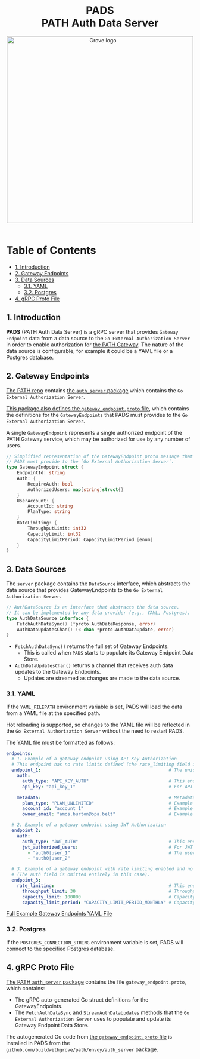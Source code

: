 <div align="center">
<h1>PADS<br/>PATH Auth Data Server</h1>
<img src="https://storage.googleapis.com/grove-brand-assets/Presskit/Logo%20Joined-2.png" alt="Grove logo" width="500"/>

</div>
<br/>

# Table of Contents <!-- omit in toc -->

- [1. Introduction](#1-introduction)
- [2. Gateway Endpoints](#2-gateway-endpoints)
- [3. Data Sources](#3-data-sources)
  - [3.1. YAML](#31-yaml)
  - [3.2. Postgres](#32-postgres)
- [4. gRPC Proto File](#4-grpc-proto-file)

## 1. Introduction

<!-- TODO_DOCUMENT(@commoddity): Make sure these docs are accessible in https://path.grove.city/ -->

**PADS** (PATH Auth Data Server) is a gRPC server that provides `Gateway Endpoint` data from a data source to the `Go External Authorization Server` in order to enable authorization for [the PATH Gateway](https://github.com/buildwithgrove/path). The nature of the data source is configurable, for example it could be a YAML file or a Postgres database.

## 2. Gateway Endpoints

<!-- TODO_IMPROVE(@commoddity): update link to point to main branch once `envoy-grpc-auth-service` branch is merged -->

[The PATH repo](https://github.com/buildwithgrove/path) contains [the `auth_server` package](https://github.com/buildwithgrove/path/tree/envoy-grpc-auth-service/envoy/auth_server) which contains the `Go External Authorization Server`.

<!-- TODO_IMPROVE(@commoddity): update link to point to main branch once `envoy-grpc-auth-service` branch is merged -->

[This package also defines the `gateway_endpoint.proto` file](https://github.com/buildwithgrove/path/blob/envoy-grpc-auth-service/envoy/auth_server/proto/gateway_endpoint.proto), which contains the definitions for the `GatewayEndpoints` that PADS must provides to the `Go External Authorization Server`.

A single `GatewayEndpoint` represents a single authorized endpoint of the PATH Gateway service, which may be authorized for use by any number of users.

```go
// Simplified representation of the GatewayEndpoint proto message that
// PADS must provide to the `Go External Authorization Server`.
type GatewayEndpoint struct {
    EndpointId: string
    Auth: {
        RequireAuth: bool
        AuthorizedUsers: map[string]struct{}
    }
    UserAccount: {
        AccountId: string
        PlanType: string
    }
    RateLimiting: {
        ThroughputLimit: int32
        CapacityLimit: int32
        CapacityLimitPeriod: CapacityLimitPeriod [enum]
    }
}
```

## 3. Data Sources

The `server` package contains the `DataSource` interface, which abstracts the data source that provides GatewayEndpoints to the `Go External Authorization Server`.

```go
// AuthDataSource is an interface that abstracts the data source.
// It can be implemented by any data provider (e.g., YAML, Postgres).
type AuthDataSource interface {
	FetchAuthDataSync() (*proto.AuthDataResponse, error)
	AuthDataUpdatesChan() (<-chan *proto.AuthDataUpdate, error)
}

```

- `FetchAuthDataSync()` returns the full set of Gateway Endpoints.
  - This is called when `PADS` starts to populate its Gateway Endpoint Data Store.
- `AuthDataUpdatesChan()` returns a channel that receives auth data updates to the Gateway Endpoints.
  - Updates are streamed as changes are made to the data source.

### 3.1. YAML

If the `YAML_FILEPATH` environment variable is set, PADS will load the data from a YAML file at the specified path.

Hot reloading is supported, so changes to the YAML file will be reflected in the `Go External Authorization Server` without the need to restart PADS.

The YAML file must be formatted as follows:

```yaml
endpoints:
  # 1. Example of a gateway endpoint using API Key Authorization
  # This endpoint has no rate limits defined (the rate_limiting field is omitted entirely in this case).
  endpoint_1:                                                # The unique identifier for a gateway endpoint.
    auth:
      auth_type: "API_KEY_AUTH"                              # This endpoint uses API Key Authorization.
      api_key: "api_key_1"                                   # For API Key Authorization, the API key string is required.

    metadata:                                                # Metadata fields may be any key-value pairs and are optional.
      plan_type: "PLAN_UNLIMITED"                            # Example of a key-value pair (in this case, a pricing plan).
      account_id: "account_1"                                # Example of a key-value pair (in this case, an account ID).
      owner_email: "amos.burton@opa.belt"                    # Example of a key-value pair (in this case, an owner email).

  # 2. Example of a gateway endpoint using JWT Authorization
  endpoint_2:
    auth:
      auth_type: "JWT_AUTH"                                  # This endpoint uses JWT Authorization.
      jwt_authorized_users:                                  # For JWT Authorization, the jwt_authorized_users array is required.
        - "auth0|user_1"                                     # The user ID of an authorized user (in this case, a user ID provided by Auth0).
        - "auth0|user_2"

  # 3. Example of a gateway endpoint with rate limiting enabled and no authorization required 
  # (The auth field is omitted entirely in this case).
  endpoint_3:
    rate_limiting:                                           # This endpoint has a rate limit defined
      throughput_limit: 30                                   # Throughput limit defines the endpoint's per-second (TPS) rate limit.
      capacity_limit: 100000                                 # Capacity limit defines the endpoint's rate limit over longer periods.
      capacity_limit_period: "CAPACITY_LIMIT_PERIOD_MONTHLY" # Capacity limit period defines the period over which the capacity limit is enforced.
```
[Full Example Gateway Endpoints YAML File](./yaml/testdata/gateway-endpoints.example.yaml)

### 3.2. Postgres

If the `POSTGRES_CONNECTION_STRING` environment variable is set, PADS will connect to the specified Postgres database.

<!-- TODO(@commoddity) - add further details on Postgres implementation -->

## 4. gRPC Proto File

<!-- TODO_IMPROVE(@commoddity): update link to point to main branch once `envoy-grpc-auth-service` branch is merged -->

[The PATH `auth_server` package](https://github.com/buildwithgrove/path/tree/envoy-grpc-auth-service/envoy/auth_server) contains the file `gateway_endpoint.proto`, which contains:

- The gRPC auto-generated Go struct definitions for the GatewayEndpoints.
- The `FetchAuthDataSync` and `StreamAuthDataUpdates` methods that the `Go External Authorization Server` uses to populate and update its Gateway Endpoint Data Store.

<!-- TODO_IMPROVE(@commoddity): update link to point to main branch once `envoy-grpc-auth-service` branch is merged -->

The autogenerated Go code from [the `gateway_endpoint.proto` file](https://github.com/buildwithgrove/path/blob/envoy-grpc-auth-service/envoy/auth_server/proto/gateway_endpoint.proto) is installed in PADS from the `github.com/buildwithgrove/path/envoy/auth_server` package.
